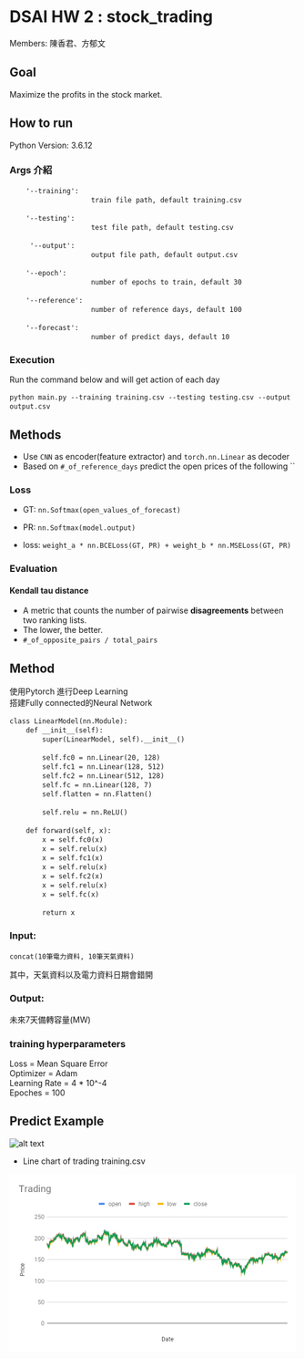 # DSAI HW 2 : stock_trading
Members: 陳香君、方郁文

## Goal 
Maximize the profits in the stock market.

## How to run
Python Version: 3.6.12
### Args 介紹
```
    '--training':
                    train file path, default training.csv

    '--testing':
                    test file path, default testing.csv
                    
     '--output':
                    output file path, default output.csv

    '--epoch':
                    number of epochs to train, default 30
                       
    '--reference':
                    number of reference days, default 100

    '--forecast':
                    number of predict days, default 10
```
### Execution

Run the command below and will get action of each day

```
python main.py --training training.csv --testing testing.csv --output output.csv
```

## Methods

- Use `CNN` as encoder(feature extractor) and `torch.nn.Linear` as decoder
- Based on `#_of_reference_days` predict the open prices of  the following ``

### Loss

- GT: `nn.Softmax(open_values_of_forecast)`
- PR: `nn.Softmax(model.output)`

- loss: `weight_a * nn.BCELoss(GT, PR) + weight_b * nn.MSELoss(GT, PR)`

### Evaluation

#### Kendall tau distance
-  A metric that counts the number of pairwise **disagreements** between two ranking lists.
-  The lower, the better.
-  `#_of_opposite_pairs / total_pairs`


## Method
使用Pytorch 進行Deep Learning<br>
搭建Fully connected的Neural Network<br>
```
class LinearModel(nn.Module):
    def __init__(self):
        super(LinearModel, self).__init__()

        self.fc0 = nn.Linear(20, 128)
        self.fc1 = nn.Linear(128, 512)
        self.fc2 = nn.Linear(512, 128)
        self.fc = nn.Linear(128, 7)
        self.flatten = nn.Flatten()

        self.relu = nn.ReLU()

    def forward(self, x):
        x = self.fc0(x)
        x = self.relu(x)
        x = self.fc1(x)
        x = self.relu(x)
        x = self.fc2(x)
        x = self.relu(x)
        x = self.fc(x)

        return x
```

### Input: 
```
concat(10筆電力資料, 10筆天氣資料) 
```
其中，天氣資料以及電力資料日期會錯開
### Output:
未來7天備轉容量(MW)

### training hyperparameters
Loss = Mean Square Error<br>
Optimizer = Adam<br>
Learning Rate = 4 * 10^-4<br>
Epoches = 100<br>

## Predict Example
![alt text](train_result/fit_result.png)


- Line chart of trading training.csv

![](Trading.png)
